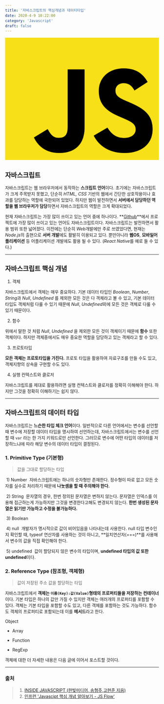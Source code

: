 ```yaml
---
title: '자바스크립트의 핵심개념과 데이터타입'
date: 2020-4-9 10:22:00
category: 'Javascript'
draft: false
---
```



![image-20200409103446799](./images/image-20200409103446799.png)



## 자바스크립트

자바스크립트는 웹 브라우저에서 동작하는 **스크립트 언어**이다. 초기에는 자바스크립트가 크게 주목받지 못했고, 단순히 *HTML, CSS* 기반의 웹에서 간단한 상호작용이나 효과를 담당하는 역할에 국한되어 있었다. 하지만 웹이 발전하면서 **서버에서 담당하던 역할을 웹 브라우저가 담당**하면서 자바스크립트의 역할은 크게 확대되었다.

 

현재 자바스크립트는 가장 많이 쓰이고 있는 언어 중에 하나이다. **[Github](https://github.com)**에서 프로젝트에 가장 많이 쓰이고 있는 언어도 자바스크립트이다.  자바스크립트는 발전하면서 활용 범위 또한 넓어졌다. 이전에는 단순히 *Web*개발에만 주로 쓰였었다면, 현재는 *Node.js*의 출현으로 **서버 개발**에도 활발히 이용되고 있다. 뿐만아니라 **웹OS**, **모바일어플리케이션** 등 어플리케이션 개발에도 활용 될 수 있다. (*React Native*를 예로 들 수 있다.)



---

 

## 자바스크립트 핵심 개념

1. 객체

  자바스크립트에서 객체는 매우 중요하다. 기본 데이터 타입인 *Boolean*, *Number*, *String*과 *Null*, *Undefined* 를 제외한 모든 것은 다 객체라고 볼 수 있고, 기본 데이터 타입도 객체처럼 다룰 수 있기 때문에  *Null*, *Undefined*외에 모든 것은 객체로 다룰 수 있기 때문이다. 

2. 함수

  위에서 말한 것 처럼  *Null*, *Undefined* 을 제외한 모든 것이 객체이기 때문에 **함수** 또한 객체이다. 하지만 객체중에서도 매우 중요한 역할을 담당하고 있는 객체라고 할 수 있다.

3. 프로토타입

  **모든 객체는 프로토타입을 가진다.** 프로토 타입을 활용하여 자료구조를 만들 수도 있고, 객체지향의 상속을 구현할 수도 있다. 

4. 실행 컨텍스트와 클로저

  자바스크립트를 제대로 활용하려면 실행 컨텍스트와 클로저를 정확히 이해해야 한다. 하지만 그것을 정확히 이해하기는 쉽지 않다.



---



## 자바스크립트의 데이터 타입

자바스크립트는 **느슨한 타입 체크 언어**이다. 일반적으로 다른 언어에서는 변수를 선언할 때 변수에 저장할 데이터 타입을 명시하여 선언하는데, 자바스크립트에서는 변수를 선언할 때 `var` 라는 한 가지 키워드로만 선언한다. 그러므로 변수에 어떤 타입의 데이터를 저장하느냐에 따라 해당 변수의 데이터 타입이 결정된다.



### 1. Primitive Type (기본형)

> 값을 그대로 할당하는 타입

​	1) Number
​		자바스크립트에는 하나의 숫자형만 존재한다. 정수형이 따로 없고 모든 숫자를 실수로 처리하기 때문에 **나눗셈을 할 때 주의해야 한다.** 

​	2) String
​		문자열의 경우, 한번 정의된 문자열은 변하지 않는다. 문자열은 인덱스를 이용해 접근하는게 가능하지만 그것을 변경한다고해도 변경되지 않는다. **한번 생성된 문자열은 읽기만 가능하고 수정을 불가능하다.**

​	3) Boolean

​	4) null
​		개발자가 명시적으로 값이 비어있음을 나타내는데 사용한다. null 타입 변수인지 확인할 때, typeof 연산자를 사용하는 것이 아니고, **일치연산자(===)**를 사용해서 변수의 값을 직접 확인해야 한다.

​	5) undefined
​		값이 할당되지 않은 변수의 타입이며, **undefined 타입의 값 또한 undefined**이다.



### 2. Reference Type (참조형, 객체형)

> 값이 저장된 주소 값을 할당하는 타입

자바스크립트에서 **객체는 `이름(Key):값(Value)`형태의 프로퍼티들을 저장하는 컨테이너**이다. 기본 타입은 하나의 값만 가질 수 있지만 객체는 여러개의 프로퍼티를 포함할 수 있다. 객체는 기본 타입을 포함할 수도 있고, 다른 객체를 포함하는 것도 가능하다. 함수도 객체의 프로퍼티로 포함되는데 이를 **메서드**라고 한다.

Object

* Array

* Function

* RegExp



객체에 대한 더 자세한 내용은 다음 글에 이어서 포스트할 것이다.

---



### 출처

> 1. [INSIDE JAVASCRIPT (한빛미디어, 송형주,고현준 지음)](https://book.naver.com/bookdb/book_detail.nhn?bid=7400243)
> 2. [인프런 'Javascipt 핵심 개념 알아보기 - JS Flow'](https://www.inflearn.com/course/핵심개념-javascript-flow/)